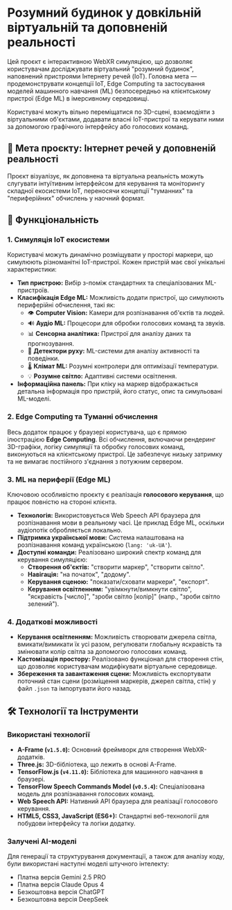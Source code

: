 # Розумний будинок у довкільній віртуальній та доповненій реальності

Цей проєкт є інтерактивною WebXR симуляцією, що дозволяє користувачам досліджувати віртуальний "розумний будинок", наповнений пристроями Інтернету речей (IoT). Головна мета — продемонструвати концепції IoT, Edge Computing та застосування моделей машинного навчання (ML) безпосередньо на клієнтському пристрої (Edge ML) в імерсивному середовищі.

Користувачі можуть вільно переміщатися по 3D-сцені, взаємодіяти з віртуальними об'єктами, додавати власні IoT-пристрої та керувати ними за допомогою графічного інтерфейсу або голосових команд.

## 🎯 Мета проєкту: Інтернет речей у доповненій реальності

Проєкт візуалізує, як доповнена та віртуальна реальність можуть слугувати інтуїтивним інтерфейсом для керування та моніторингу складної екосистеми IoT, переносячи концепції "туманних" та "периферійних" обчислень у наочний формат.

## 🚀 Функціональність

### 1. Симуляція IoT екосистеми
Користувачі можуть динамічно розміщувати у просторі маркери, що симулюють різноманітні IoT-пристрої. Кожен пристрій має свої унікальні характеристики:
* **Тип пристрою:** Вибір з-поміж стандартних та спеціалізованих ML-пристроїв.
* **Класифікація Edge ML:** Можливість додати пристрої, що симулюють периферійні обчислення, такі як:
    * 👁️ **Computer Vision:** Камери для розпізнавання об'єктів та людей.
    * 🔊 **Аудіо ML:** Процесори для обробки голосових команд та звуків.
    * 📊 **Сенсорна аналітика:** Пристрої для аналізу даних та прогнозування.
    * 🏃 **Детектори руху:** ML-системи для аналізу активності та поведінки.
    * 🌡️ **Клімат ML:** Розумні контролери для оптимізації температури.
    * 💡 **Розумне світло:** Адаптивні системи освітлення.
* **Інформаційна панель:** При кліку на маркер відображається детальна інформація про пристрій, його статус, опис та симульовані ML-моделі.

### 2. Edge Computing та Туманні обчислення
Весь додаток працює у браузері користувача, що є прямою ілюстрацією **Edge Computing**. Всі обчислення, включаючи рендеринг 3D-графіки, логіку симуляції та обробку голосових команд, виконуються на клієнтському пристрої. Це забезпечує низьку затримку та не вимагає постійного з'єднання з потужним сервером.

### 3. ML на периферії (Edge ML)
Ключовою особливістю проєкту є реалізація **голосового керування**, що працює повністю на стороні клієнта.
* **Технологія:** Використовується Web Speech API браузера для розпізнавання мови в реальному часі. Це приклад Edge ML, оскільки аудіопотік обробляється локально.
* **Підтримка української мови:** Система налаштована на розпізнавання команд українською (`lang: 'uk-UA'`).
* **Доступні команди:** Реалізовано широкий спектр команд для керування симуляцією:
    * **Створення об'єктів:** "створити маркер", "створити світло".
    * **Навігація:** "на початок", "додому".
    * **Керування сценою:** "показати/сховати маркери", "експорт".
    * **Керування освітленням:** "увімкнути/вимкнути світло", "яскравість [число]", "зроби світло [колір]" (напр., "зроби світло зелений").

### 4. Додаткові можливості
* **Керування освітленням:** Можливість створювати джерела світла, вмикати/вимикати їх усі разом, регулювати глобальну яскравість та змінювати колір світла за допомогою голосових команд.
* **Кастомізація простору:** Реалізовано функціонал для створення стін, що дозволяє користувачам модифікувати віртуальне середовище.
* **Збереження та завантаження сцени:** Можливість експортувати поточний стан сцени (розміщення маркерів, джерел світла, стін) у файл `.json` та імпортувати його назад.

## 🛠️ Технології та Інструменти

### Використані технології
* **A-Frame (`v1.5.0`):** Основний фреймворк для створення WebXR-додатків.
* **Three.js:** 3D-бібліотека, що лежить в основі A-Frame.
* **TensorFlow.js (`v4.11.0`):** Бібліотека для машинного навчання в браузері.
* **TensorFlow Speech Commands Model (`v0.5.4`):** Спеціалізована модель для розпізнавання голосових команд.
* **Web Speech API:** Нативний API браузера для реалізації голосового керування.
* **HTML5, CSS3, JavaScript (ES6+):** Стандартні веб-технології для побудови інтерфейсу та логіки додатку.

### Залучені AI-моделі
Для генерації та структурування документації, а також для аналізу коду, були використані наступні моделі штучного інтелекту:
* Платна версія Gemini 2.5 PRO
* Платна версія Claude Opus 4
* Безкоштовна версія ChatGPT
* Безкоштовна версія DeepSeek
